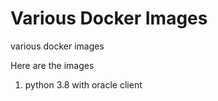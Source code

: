 # Various Docker Images
 various docker images
 
 
Here are the images
1. python 3.8 with oracle client

